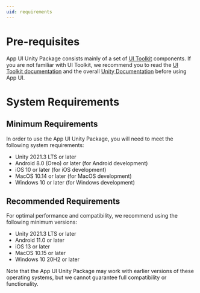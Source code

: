 ```yaml
---
uid: requirements
---
```


# Pre-requisites

App UI Unity Package consists mainly of a set of [UI Toolkit](xref:UIElements) components. 
If you are not familiar with UI Toolkit, we recommend you to read the [UI Toolkit documentation](xref:UIElements)
and the overall [Unity Documentation](https://docs.unity3d.com/Manual/index.html) before using App UI.

# System Requirements

## Minimum Requirements

In order to use the App UI Unity Package, you will need to meet the following system requirements:

- Unity 2021.3 LTS or later
- Android 8.0 (Oreo) or later (for Android development)
- iOS 10 or later (for iOS development)
- MacOS 10.14 or later (for MacOS development)
- Windows 10 or later (for Windows development)

## Recommended Requirements

For optimal performance and compatibility, we recommend using the following minimum versions:

- Unity 2021.3 LTS or later
- Android 11.0 or later
- iOS 13 or later
- MacOS 10.15 or later
- Windows 10 20H2 or later

Note that the App UI Unity Package may work with earlier versions of these operating systems, but we cannot guarantee full compatibility or functionality.